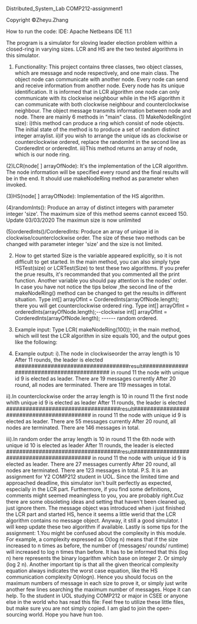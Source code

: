Distributed_System_Lab
COMP212-assignment1 

Copyright ©Zheyu.Zhang	

How to run the code:
IDE: Apache Netbeans IDE 11.1

The program is a simulator for sloving leader election problem within a closed-ring in varying sizes. LCR and HS are the two tested algorithms in this simulator. 

1. Functionality:
This project contains three classes, two object classes, which are message and node respectively, and one main class.
The object node can communicate with another node. Every node can send and receive information from another node. Every node has its unique identification.
It is informed that in LCR algorithm one node can only communicate with its clockwise neighbour while in the HS algorithm it can communicate with both clockwise neighbour and counterclockwise neighbour.
The object message transmits information between node and node.
There are mainly 6 methods in "main" class. 
(1) MakeNodeRing(int size): 
i)this method can produce a ring which consist of node objects. The initial state of the method is to produce a set of random distinct integer arraylist. 
ii)if you wish to arrange the unique ids as clockwise or counterclockwise ordered, replace the randomInt in the second line as CorderedInt or orderedInt.
iii)This method returns an array of node, which is our node ring.

(2)LCR(node[ ] arrayOfNode): 
It's the implementation of the LCR algorithm. The node information will be specified every round and the final results will be in the end. 
It should use makeNodeRing method as parameter when invoked.

(3)HS(node[ ] arrayOfNode):
Implementation of the HS algorithm.

(4)randomInts():
Produce an array of distinct integers with parameter integer 'size'. The maximum size of this method seems cannot exceed 150.
Update 03/03/2020 
The maximun size is now unlimited

(5)orderedInts()/CorderedInts:
Produce an array of unique id in clockwise/counterclockwise order. The size of these two methods can be changed with parameter integer 'size' and the size is not limited.


2. How to get started
Size is the variable appeared explicitly, so it is not difficult to get started. In the main method, you can also simply type HSTest(size) or LCRTest(Size) to test these two algorithms. If you prefer the prue results, it's recommanded that you commented all the print function.
Another variable you should pay attention is the nodes' order. In case you have not notice the tips below ,the second line of the makeNodeRing() method can be changed to get the results in different situation.
Type int[] arrayOfInt = CorderedInts(arrayOfNode.length); there you will get counterclockwise ordered ring.
Type int[] arrayOfInt = orderedInts(arrayOfNode.length);--clockwise
int[] arrayOfInt = CorderedInts(arrayOfNode.length); ------ random ordered.

3. Example input:
Type LCR( makeNodeRing(100)); in the main method, which will test the LCR algorithm in size equals 100, and the output goes like the following:

4. Example output:
i).The node in clockwiseorder
the array length is 10
After 11 rounds, the leader is elected
###################################result###########################################
in round 11 the node with unique id 9 is elected as leader. There are 19 messages currently
After 20 round, all nodes are terminated. There are 119 messages in total.

ii).In counterclockwise order
the array length is 10
in round 11 the first node whith unique id 9 is elected as leader
After 11 rounds, the leader is elected
###################################result###########################################
in round 11 the node with unique id 9 is elected as leader. There are 55 messages currently
After 20 round, all nodes are terminated. There are 146 messages in total.

iii).In random order
the array length is 10
in round 11 the 6th node with unique id 10 is elected as leader
After 11 rounds, the leader is elected
###################################result###########################################
in round 11 the node with unique id 9 is elected as leader. There are 27 messages currently
After 20 round, all nodes are terminated. There are 123 messages in total.
P.S.
It is an assignment for Y2 COMP212 student in UOL. Since the limited time and approached deadline, this simulator isn't built perfectly as expected, especially in the LCR part. Furthermore, if you find some definitions, comments might seemed meaningless to you, you are probably right.Cuz there are some obsoleting ideas and setting that haven't been cleaned up, just ignore them.
The message object was introduced when i just finished the LCR part and started HS, hence it seems a little werid that the LCR algorithm contains no message object. Anyway, it still a good simulator. I will keep update these two algorithm if available.
Lastly is some tips for the assignment:
1.You might be confused about the complexity in this module. For example, a complexity expressed as O(log n) means that if the size increased to n times as before, the number of (messages/ rounds/ runtime) will increased to log n times than before.
It has to be informed that this (log⁡ n) here represents the binary logarithm which base on integer 2. Or simply (log 2 n).
Another important tip is that all the given theorical complexity equation always indicates the worst case equation, like the HS communication complexity O(nlogn). Hence you should focus on the maximum numbers of message in each size to prove it, or simply just write another few lines searching the maximum number of messages. Hope it can help.
To the student in UOL studying COMP212 or major in CSEE or anyone else in the world who has read this file:
Feel free to utilize these little files, but make sure you are not simply copied. I am glad to join the open-sourcing world. Hope you have hun too.
